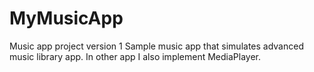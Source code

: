 # MyMusicApp
Music app project version 1
Sample music app that simulates advanced music library app. In other app I also implement MediaPlayer.
